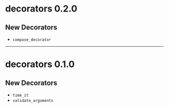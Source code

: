 # decorators 0.2.0

## New Decorators

- `compose_decorator`

---

# decorators 0.1.0

## New Decorators

-   `time_it` 
-   `validate_arguments` 
